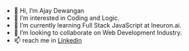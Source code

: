 - 👋 Hi, I’m Ajay Dewangan
- 👀 I’m interested in Coding and Logic.
- 🌱 I’m currently learning Full Stack JavaScript at Ineuron.ai.
- 💞️ I’m looking to collaborate on Web Development Industry.
- 📫 reach me in [Linkedin](https://www.linkedin.com/in/ajaydewangan1100/)

<!---
ajaydewangan1100/ajaydewangan1100 is a ✨ special ✨ repository because its `README.md` (this file) appears on your GitHub profile.
You can click the Preview link to take a look at your changes.
--->
